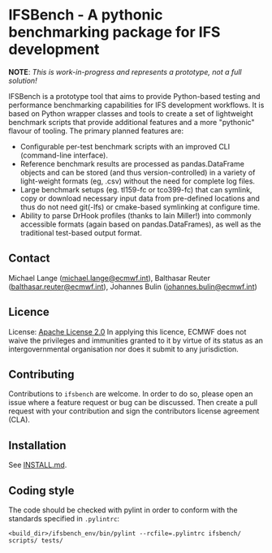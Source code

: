 # IFSBench - A pythonic benchmarking package for IFS development

**NOTE**: _This is work-in-progress and represents a prototype, not a full solution!_

IFSBench is a prototype tool that aims to provide Python-based
testing and performance benchmarking capabilities for IFS development
workflows. It is based on Python wrapper classes and tools to create
a set of lightweight benchmark scripts that provide additional features
and a more "pythonic" flavour of tooling. The primary planned features are:

* Configurable per-test benchmark scripts with an improved CLI
  (command-line interface).
* Reference benchmark results are processed as pandas.DataFrame
  objects and can be stored (and thus version-controlled) in a variety
  of light-weight formats (eg, .csv) without the need for complete log
  files.
* Large benchmark setups (eg. tl159-fc or tco399-fc) that can symlink,
  copy or download necessary input data from pre-defined locations and
  thus do not need git(-lfs) or cmake-based symlinking at configure
  time.
* Ability to parse DrHook profiles (thanks to Iain Miller!) into
  commonly accessible formats (again based on pandas.DataFrames), as
  well as the traditional test-based output format.

## Contact

Michael Lange (michael.lange@ecmwf.int),
Balthasar Reuter (balthasar.reuter@ecmwf.int),
Johannes Bulin (johannes.bulin@ecmwf.int)

## Licence

License: [Apache License 2.0](LICENSE) In applying this licence, ECMWF does not waive the privileges and immunities 
granted to it by virtue of its status as an intergovernmental organisation nor does it submit to any jurisdiction.  

## Contributing

Contributions to `ifsbench` are welcome. In order to do so, please open an issue where
a feature request or bug can be discussed. Then create a pull request with your
contribution and sign the contributors license agreement (CLA).

## Installation

See [INSTALL.md](INSTALL.md).

## Coding style

The code should be checked with pylint in order to conform with the standards
specified in `.pylintrc`:
```
<build_dir>/ifsbench_env/bin/pylint --rcfile=.pylintrc ifsbench/ scripts/ tests/
```
